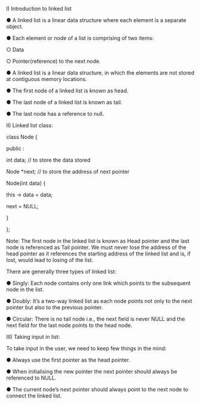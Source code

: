 I) Introduction to linked list

● A linked list is a linear data structure where each element is a separate object.

● Each element or node of a list is comprising of two items:

○ Data

○ Pointer(reference) to the next node.

● A linked list is a linear data structure, in which the elements are not stored at
contiguous memory locations.

● The first node of a linked list is known as head.

● The last node of a linked list is known as tail.

● The last node has a reference to null.




II) Linked list class: 


class Node {

public :

int data; // to store the data stored

Node *next; // to store the address of next pointer

Node(int data) {

this -> data = data;

next = NULL;

}

};



Note: The first node in the linked list is known as Head pointer and the last node is
referenced as Tail pointer. We must never lose the address of the head pointer as it
references the starting address of the linked list and is, if lost, would lead to losing of the
list.










 There are generally three types of linked list:


● Singly: Each node contains only one link which points to the subsequent node in the
list.


● Doubly: It’s a two-way linked list as each node points not only to the next pointer
but also to the previous pointer.


● Circular: There is no tail node i.e., the next field is never NULL and the next field for
the last node points to the head node.




III) Taking input in list: 



To take input in the user, we need to keep few things in the mind:

● Always use the first pointer as the head pointer.

● When initialising the new pointer the next pointer should always be referenced to
NULL.

● The current node’s next pointer should always point to the next node to connect the
linked list.





